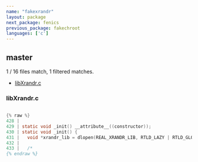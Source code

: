 ```yaml
---
name: "fakexrandr"
layout: package
next_package: fenics
previous_package: fakechroot
languages: ['c']
---
```

## master
1 / 16 files match, 1 filtered matches.

 - [libXrandr.c](#libxrandrc)

### libXrandr.c

```c

{% raw %}
428 | 
429 | static void _init() __attribute__((constructor));
430 | static void _init() {
431 | 	void *xrandr_lib = dlopen(REAL_XRANDR_LIB, RTLD_LAZY | RTLD_GLOBAL);
432 | 
433 | 	/*
{% endraw %}

```